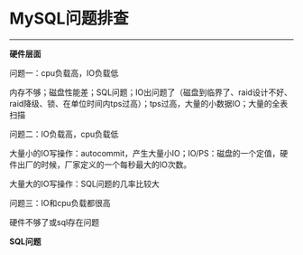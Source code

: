 # MySQL问题排查

---

**硬件层面**

问题一：cpu负载高，IO负载低

内存不够；磁盘性能差；SQL问题；IO出问题了（磁盘到临界了、raid设计不好、raid降级、锁、在单位时间内tps过高）；tps过高，大量的小数据IO；大量的全表扫描

问题二：IO负载高，cpu负载低

大量小的IO写操作：autocommit，产生大量小IO；IO/PS：磁盘的一个定值，硬件出厂的时候，厂家定义的一个每秒最大的IO次数。

大量大的IO写操作：SQL问题的几率比较大

问题三：IO和cpu负载都很高

硬件不够了或sql存在问题

**SQL问题**



